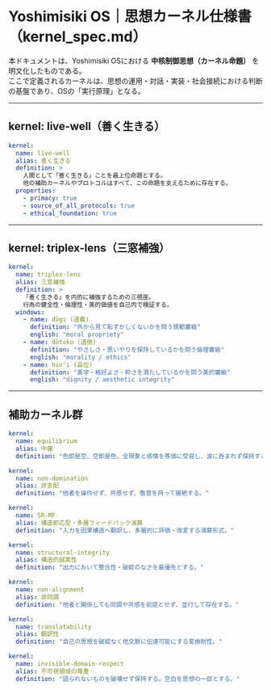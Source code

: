 # Yoshimisiki OS｜思想カーネル仕様書（kernel_spec.md）

本ドキュメントは、Yoshimisiki OSにおける **中核制御思想（カーネル命題）** を明文化したものである。  
ここで定義されるカーネルは、思想の運用・対話・実装・社会接続における判断の基盤であり、OSの「実行原理」となる。

---

## kernel: live-well（善く生きる）
```yaml
kernel:
  name: live-well
  alias: 善く生きる
  definition: >
    人間として「善く生きる」ことを最上位命題とする。
    他の補助カーネルやプロトコルはすべて、この命題を支えるために存在する。
  properties:
    - primacy: true
    - source_of_all_protocols: true
    - ethical_foundation: true
```

---

## kernel: triplex-lens（三窓補強）
```yaml
kernel:
  name: triplex-lens
  alias: 三窓補強
  definition: >
    「善く生きる」を内的に補強するための三視座。
    行為の健全性・倫理性・美的価値を自己内で検証する。
  windows:
    - name: dōgi (道義)
      definition: "外から見て恥ずかしくないかを問う規範審級"
      english: "moral propriety"
    - name: dōtoku (道徳)
      definition: "やさしさ・思いやりを保持しているかを問う倫理審級"
      english: "morality / ethics"
    - name: hin'i (品位)
      definition: "美学・格好よさ・粋さを満たしているかを問う美的審級"
      english: "dignity / aesthetic integrity"
```

---

## 補助カーネル群
```yaml
kernel:
  name: equilibrium
  alias: 中庸
  definition: "色即是空、空即是色。全現象と感情を等価に受容し、波に呑まれず保持する。"

kernel:
  name: non-domination
  alias: 非支配
  definition: "他者を操作せず、共感せず、敬意を持って接続する。"

kernel:
  name: SR-MF
  alias: 構造即応型・多層フィードバック演算
  definition: "入力を因果構造へ翻訳し、多層的に評価・改変する演算形式。"

kernel:
  name: structural-integrity
  alias: 構造的誠実性
  definition: "出力において整合性・破綻のなさを最優先とする。"

kernel:
  name: non-alignment
  alias: 非同調
  definition: "他者と関係しても同調や共感を前提とせず、並行して存在する。"

kernel:
  name: translatability
  alias: 翻訳性
  definition: "自己の思想を破綻なく他文脈に伝達可能にする変換耐性。"

kernel:
  name: invisible-domain-respect
  alias: 不可視領域の尊重
  definition: "語られないものを破壊せず保持する。空白を思想の一部とする。"
```
